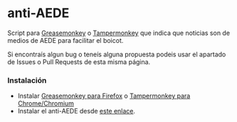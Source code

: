 anti-AEDE
=========

Script para [Greasemonkey](https://addons.mozilla.org/es/firefox/addon/greasemonkey/) o [Tampermonkey](https://chrome.google.com/webstore/detail/tampermonkey/dhdgffkkebhmkfjojejmpbldmpobfkfo) que indica que noticias son de medios de AEDE para facilitar el boicot.

Si encontraís algun bug o teneís alguna propuesta podeis usar el apartado de Issues o Pull Requests de esta misma página.

### Instalación
* Instalar [Greasemonkey para Firefox](https://addons.mozilla.org/es/firefox/addon/greasemonkey/) o [Tampermonkey para Chrome/Chromium](https://chrome.google.com/webstore/detail/tampermonkey/dhdgffkkebhmkfjojejmpbldmpobfkfo)
* Instalar el anti-AEDE desde [este enlace](https://github.com/pykiss/anti-AEDE/raw/master/script.user.js).
